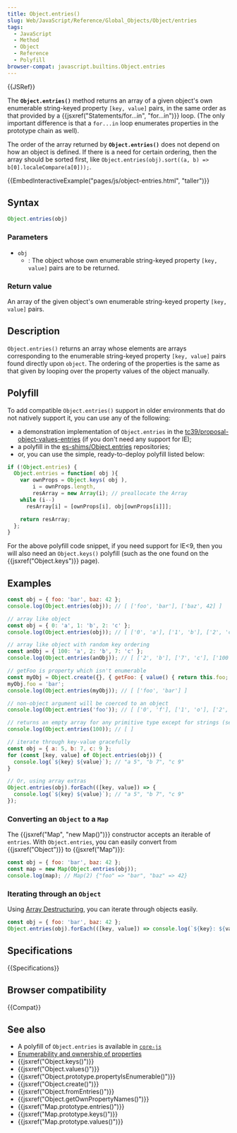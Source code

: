 ```yaml
---
title: Object.entries()
slug: Web/JavaScript/Reference/Global_Objects/Object/entries
tags:
  - JavaScript
  - Method
  - Object
  - Reference
  - Polyfill
browser-compat: javascript.builtins.Object.entries
---
```

{{JSRef}}

The **`Object.entries()`** method returns an array of a given object's own
enumerable string-keyed property `[key, value]` pairs, in the same order as that
provided by a {{jsxref("Statements/for...in", "for...in")}} loop.
(The only important difference is that a `for...in` loop enumerates properties
in the prototype chain as well).

The order of the array returned by **`Object.entries()`** does not depend on how
an object is defined. If there is a need for certain ordering, then the array
should be sorted first, like
`Object.entries(obj).sort((a, b) => b[0].localeCompare(a[0]));`.

{{EmbedInteractiveExample("pages/js/object-entries.html", "taller")}}

## Syntax

```js
Object.entries(obj)
```

### Parameters

- `obj`
  - : The object whose own enumerable string-keyed property `[key, value]` pairs
    are to be returned.

### Return value

An array of the given object's own enumerable string-keyed property
`[key, value]` pairs.

## Description

`Object.entries()` returns an array whose elements are arrays corresponding to
the enumerable string-keyed property `[key, value]` pairs found directly upon
`object`. The ordering of the properties is the same as that given by looping
over the property values of the object manually.

## Polyfill

To add compatible `Object.entries()` support in older environments that do not
natively support it, you can use any of the following:

- a demonstration implementation of `Object.entries` in the
  [tc39/proposal-object-values-entries](https://github.com/tc39/proposal-object-values-entries) (if
  you don't need any support for IE);
- a polyfill in the
  [es-shims/Object.entries](https://github.com/es-shims/Object.entries)
  repositories;
- or, you can use the simple, ready-to-deploy polyfill listed below:

```js
if (!Object.entries) {
  Object.entries = function( obj ){
    var ownProps = Object.keys( obj ),
        i = ownProps.length,
        resArray = new Array(i); // preallocate the Array
    while (i--)
      resArray[i] = [ownProps[i], obj[ownProps[i]]];

    return resArray;
  };
}
```

For the above polyfill code snippet, if you need support for IE<9, then you will
also need an `Object.keys()` polyfill (such as the one found on the
{{jsxref("Object.keys")}} page).

## Examples

```js
const obj = { foo: 'bar', baz: 42 };
console.log(Object.entries(obj)); // [ ['foo', 'bar'], ['baz', 42] ]

// array like object
const obj = { 0: 'a', 1: 'b', 2: 'c' };
console.log(Object.entries(obj)); // [ ['0', 'a'], ['1', 'b'], ['2', 'c'] ]

// array like object with random key ordering
const anObj = { 100: 'a', 2: 'b', 7: 'c' };
console.log(Object.entries(anObj)); // [ ['2', 'b'], ['7', 'c'], ['100', 'a'] ]

// getFoo is property which isn't enumerable
const myObj = Object.create({}, { getFoo: { value() { return this.foo; } } });
myObj.foo = 'bar';
console.log(Object.entries(myObj)); // [ ['foo', 'bar'] ]

// non-object argument will be coerced to an object
console.log(Object.entries('foo')); // [ ['0', 'f'], ['1', 'o'], ['2', 'o'] ]

// returns an empty array for any primitive type except for strings (see the above example), since primitives have no own properties
console.log(Object.entries(100)); // [ ]

// iterate through key-value gracefully
const obj = { a: 5, b: 7, c: 9 };
for (const [key, value] of Object.entries(obj)) {
  console.log(`${key} ${value}`); // "a 5", "b 7", "c 9"
}

// Or, using array extras
Object.entries(obj).forEach(([key, value]) => {
  console.log(`${key} ${value}`); // "a 5", "b 7", "c 9"
});
```

### Converting an `Object` to a `Map`

The {{jsxref("Map", "new Map()")}} constructor accepts an iterable of
`entries`. With `Object.entries`, you can easily convert from
{{jsxref("Object")}} to {{jsxref("Map")}}:

```js
const obj = { foo: 'bar', baz: 42 };
const map = new Map(Object.entries(obj));
console.log(map); // Map(2) {"foo" => "bar", "baz" => 42}
```

### Iterating through an `Object`

Using
[Array Destructuring](/en-US/docs/Web/JavaScript/Reference/Operators/Destructuring_assignment#array_destructuring),
you can iterate through objects easily.

```js
const obj = { foo: 'bar', baz: 42 };
Object.entries(obj).forEach(([key, value]) => console.log(`${key}: ${value}`)); // "foo: bar", "baz: 42"
```

## Specifications

{{Specifications}}

## Browser compatibility

{{Compat}}

## See also

- A polyfill of `Object.entries` is available in
  [`core-js`](https://github.com/zloirock/core-js#ecmascript-object)
- [Enumerability and ownership of properties](/en-US/docs/Web/JavaScript/Enumerability_and_ownership_of_properties)
- {{jsxref("Object.keys()")}}
- {{jsxref("Object.values()")}}
- {{jsxref("Object.prototype.propertyIsEnumerable()")}}
- {{jsxref("Object.create()")}}
- {{jsxref("Object.fromEntries()")}}
- {{jsxref("Object.getOwnPropertyNames()")}}
- {{jsxref("Map.prototype.entries()")}}
- {{jsxref("Map.prototype.keys()")}}
- {{jsxref("Map.prototype.values()")}}
